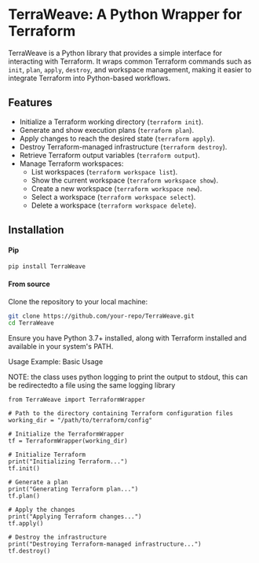 # TerraWeave: A Python Wrapper for Terraform

TerraWeave is a Python library that provides a simple interface for interacting with Terraform. It wraps common Terraform commands such as `init`, `plan`, `apply`, `destroy`, and workspace management, making it easier to integrate Terraform into Python-based workflows.

## Features

- Initialize a Terraform working directory (`terraform init`).
- Generate and show execution plans (`terraform plan`).
- Apply changes to reach the desired state (`terraform apply`).
- Destroy Terraform-managed infrastructure (`terraform destroy`).
- Retrieve Terraform output variables (`terraform output`).
- Manage Terraform workspaces:
  - List workspaces (`terraform workspace list`).
  - Show the current workspace (`terraform workspace show`).
  - Create a new workspace (`terraform workspace new`).
  - Select a workspace (`terraform workspace select`).
  - Delete a workspace (`terraform workspace delete`).

## Installation

#### Pip
``` pip install TerraWeave ```

#### From source
Clone the repository to your local machine:

```bash
git clone https://github.com/your-repo/TerraWeave.git
cd TerraWeave
```
Ensure you have Python 3.7+ installed, along with Terraform installed and available in your system's PATH.

Usage
Example: Basic Usage

NOTE: the class uses python logging to print the output to stdout, this can be redirectedto a file using the same logging library 

```
from TerraWeave import TerraformWrapper

# Path to the directory containing Terraform configuration files
working_dir = "/path/to/terraform/config"

# Initialize the TerraformWrapper
tf = TerraformWrapper(working_dir)

# Initialize Terraform
print("Initializing Terraform...")
tf.init()

# Generate a plan
print("Generating Terraform plan...")
tf.plan()

# Apply the changes
print("Applying Terraform changes...")
tf.apply()

# Destroy the infrastructure
print("Destroying Terraform-managed infrastructure...")
tf.destroy()
```






